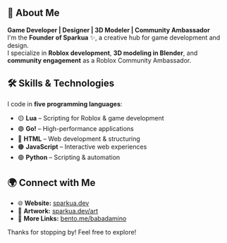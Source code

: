 ## 🚀 About Me  
**Game Developer | Designer | 3D Modeler | Community Ambassador**  
I'm the **Founder of Sparkua** ✨, a creative hub for game development and design.  
I specialize in **Roblox development**, **3D modeling in Blender**, and **community engagement** as a Roblox Community Ambassador.  

## 🛠️ Skills & Technologies  
I code in **five programming languages**:  
- 🟡 **Lua** – Scripting for Roblox & game development  
- 🟣 **Go!** – High-performance applications  
- 🔵 **HTML** – Web development & structuring  
- 🟠 **JavaScript** – Interactive web experiences  
- 🟢 **Python** – Scripting & automation  

## 🌍 Connect with Me  
- 🌐 **Website:** [sparkua.dev](https://sparkua.dev)  
- 🎨 **Artwork:** [sparkua.dev/art](https://sparkua.dev/art)  
- 📇 **More Links:** [bento.me/babadamino](https://bento.me/babadamino)  

Thanks for stopping by! Feel free to explore!